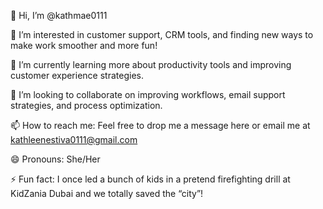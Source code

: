 👋 Hi, I’m @kathmae0111

👀 I’m interested in customer support, CRM tools, and finding new ways to make work smoother and more fun!

🌱 I’m currently learning more about productivity tools and improving customer experience strategies.

💞️ I’m looking to collaborate on improving workflows, email support strategies, and process optimization.

📫 How to reach me: Feel free to drop me a message here or email me at kathleenestiva0111@gmail.com

😄 Pronouns: She/Her

⚡ Fun fact: I once led a bunch of kids in a pretend firefighting drill at KidZania Dubai and we totally saved the “city”!
<!---
kathmae0111/kathmae0111 is a ✨ special ✨ repository because its `README.md` (this file) appears on your GitHub profile.
You can click the Preview link to take a look at your changes.
--->
